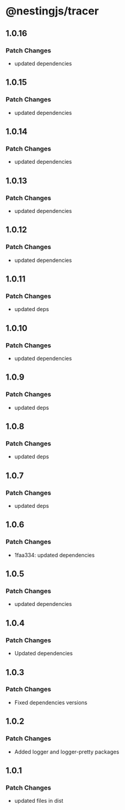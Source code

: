 # @nestingjs/tracer

## 1.0.16

### Patch Changes

- updated dependencies

## 1.0.15

### Patch Changes

- updated dependencies

## 1.0.14

### Patch Changes

- updated dependencies

## 1.0.13

### Patch Changes

- updated dependencies

## 1.0.12

### Patch Changes

- updated dependencies

## 1.0.11

### Patch Changes

- updated deps

## 1.0.10

### Patch Changes

- updated dependencies

## 1.0.9

### Patch Changes

- updated deps

## 1.0.8

### Patch Changes

- updated deps

## 1.0.7

### Patch Changes

- updated deps

## 1.0.6

### Patch Changes

- 1faa334: updated dependencies

## 1.0.5

### Patch Changes

- updated dependencies

## 1.0.4

### Patch Changes

- Updated dependencies

## 1.0.3

### Patch Changes

- Fixed dependencies versions

## 1.0.2

### Patch Changes

- Added logger and logger-pretty packages

## 1.0.1

### Patch Changes

- updated files in dist
